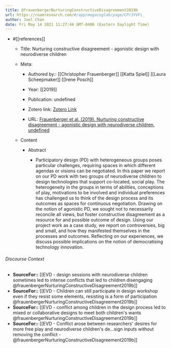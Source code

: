 ```yaml
---
title: @frauenbergerNurturingConstructiveDisagreement2019b
url: https://roamresearch.com/#/app/megacoglab/page/CPr3YVFi_
author: Joel Chan
date: Fri May 14 2021 11:27:44 GMT-0400 (Eastern Daylight Time)
---
```


- #[[references]]

    - Title: Nurturing constructive disagreement - agonistic design with neurodiverse children

    - Meta:

        - Authored by:: [[Christopher Frauenberger]] [[Katta Spiel]] [[Laura Scheepmaker]] [[Irene Posch]]

        - Year: [[2019]]

        - Publication: undefined

        - Zotero link: [Zotero Link](zotero://select/items/7_CH7AB8J5)

        - URL: [Frauenberger et al. (2019). Nurturing constructive disagreement - agonistic design with neurodiverse children. undefined](https://doi.org/10.1145/3290605.3300501)

    - Content

        - Abstract

            - Participatory design (PD) with heterogeneous groups poses particular challenges, requiring spaces in which different agendas or visions can be negotiated. In this paper we report on our PD work with two groups of neurodiverse children to design technologies that support co-located, social play. The heterogeneity in the groups in terms of abilities, conceptions of play, motivations to be involved and individual preferences has challenged us to think of the design process and its outcomes as spaces for continuous negotiation. Drawing on the notion of agonistic PD, we sought not to necessarily reconcile all views, but foster constructive disagreement as a resource for and possible outcome of design. Using our project work as a case study, we report on controversies, big and small, and how they manifested themselves in the processes and outcomes. Reflecting on our experiences, we discuss possible implications on the notion of democratising technology innovation.

###### Discourse Context

- **SourceFor::** [[EVD - design sessions with neurodiverse children sometimes led to intense conflicts that led to children disengaging @frauenbergerNurturingConstructiveDisagreement2019b]]
- **SourceFor::** [[EVD - Children can still participate in design workshop even if they resist some elements, resisting is a form of participation @frauenbergerNurturingConstructiveDisagreement2019b]]
- **SourceFor::** [[EVD - conflict among children in the design process led to mixed or collaborative designs to meet both children's wants @frauenbergerNurturingConstructiveDisagreement2019b]]
- **SourceFor::** [[EVD - Conflict arose between researchers' desires for more free play and neurodiverse children's de...sign inputs without removing the conflict - @frauenbergerNurturingConstructiveDisagreement2019b]]
